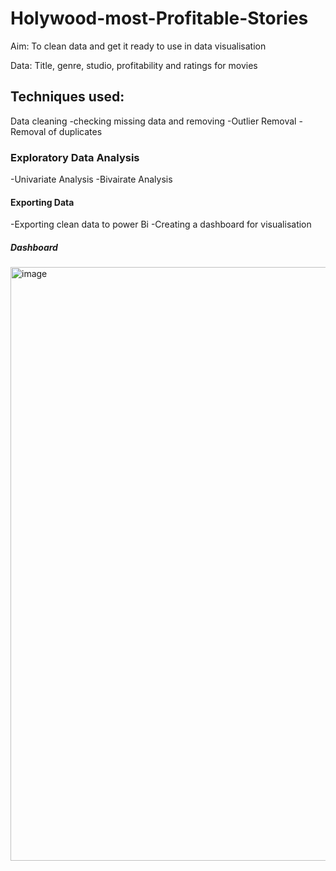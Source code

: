 # Holywood-most-Profitable-Stories

Aim: To clean data and get it ready to use in data visualisation

Data: Title, genre, studio, profitability and ratings for movies 

## Techniques used:

Data cleaning
-checking missing data and removing
-Outlier Removal
-Removal of duplicates

### Exploratory Data Analysis
-Univariate Analysis
-Bivairate Analysis

#### Exporting Data
-Exporting clean data to power Bi
-Creating a dashboard for visualisation

##### Dashboard

<img width="950" alt="image" src="https://user-images.githubusercontent.com/129055280/228021293-ba5c0d7b-c16b-43be-b0db-3a7d53d4fe93.png">

